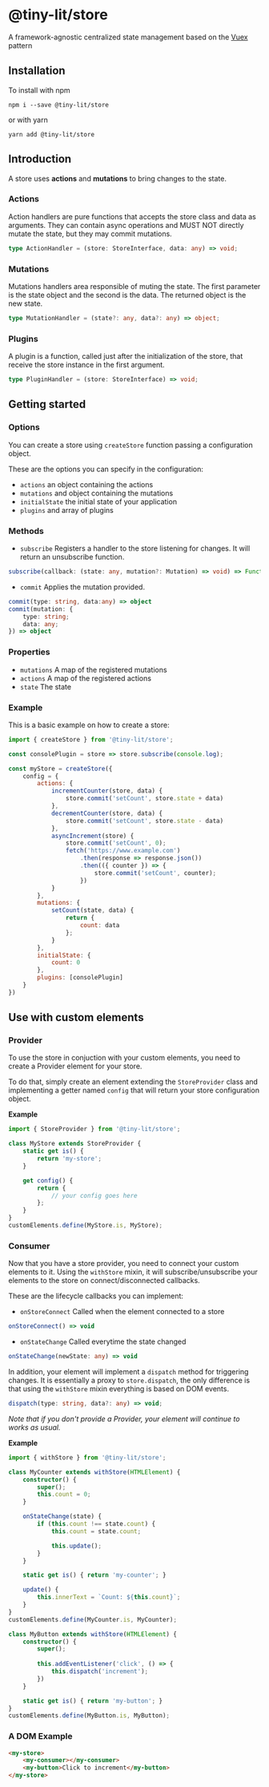 # @tiny-lit/store

A framework-agnostic centralized state management based on the [Vuex](https://github.com/vuejs/vuex) pattern

## Installation

To install with npm

```
npm i --save @tiny-lit/store
```

or with yarn

```
yarn add @tiny-lit/store
```

## Introduction

A store uses **actions** and **mutations** to bring changes to the state.

### Actions

Action handlers are pure functions that accepts the store class and data as arguments. They can contain async operations and MUST NOT directly mutate the state, but they may commit mutations.

```ts
type ActionHandler = (store: StoreInterface, data: any) => void;
```

### Mutations

Mutations handlers area responsible of muting the state. The first parameter is the state object and the second is the data. The returned object is the new state.

```ts
type MutationHandler = (state?: any, data?: any) => object;
```

### Plugins

A plugin is a function, called just after the initialization of the store, that receive the store instance in the first argument.

```ts
type PluginHandler = (store: StoreInterface) => void;
```

## Getting started

### Options

You can create a store using `createStore` function passing a configuration object.

These are the options you can specify in the configuration:

-   `actions` an object containing the actions
-   `mutations` and object containing the mutations
-   `initialState` the initial state of your application
-   `plugins` and array of plugins


### Methods

- `subscribe` Registers a handler to the store listening for changes. It will return an unsubscribe function.
```ts
subscribe(callback: (state: any, mutation?: Mutation) => void) => Function
```
- `commit` Applies the mutation provided.
```ts
commit(type: string, data:any) => object
commit(mutation: {
    type: string;
    data: any;
}) => object
```

### Properties

- `mutations` A map of the registered mutations
- `actions` A map of the registered actions
- `state` The state

### Example

This is a basic example on how to create a store:

```js
import { createStore } from '@tiny-lit/store';

const consolePlugin = store => store.subscribe(console.log);

const myStore = createStore({
    config = {
        actions: {
            incrementCounter(store, data) {
                store.commit('setCount', store.state + data)
            },
            decrementCounter(store, data) {
                store.commit('setCount', store.state - data)
            },
            asyncIncrement(store) {
                store.commit('setCount', 0);
                fetch('https://www.example.com')
                    .then(response => response.json())
                    .then(({ counter }) => {
                        store.commit('setCount', counter);
                    })
            }
        },
        mutations: {
            setCount(state, data) {
                return {
                    count: data
                };
            }
        },
        initialState: {
            count: 0
        },
        plugins: [consolePlugin]
    }
})
```

## Use with custom elements

### Provider

To use the store in conjuction with your custom elements, you need to create a Provider element for your store.

To do that, simply create an element extending the `StoreProvider` class and implementing a getter named `config` 
that will return your store configuration object.

**Example**

```ts
import { StoreProvider } from '@tiny-lit/store';

class MyStore extends StoreProvider {
    static get is() {
        return 'my-store';
    }

    get config() {
        return {
            // your config goes here
        };
    }
}
customElements.define(MyStore.is, MyStore);
```

### Consumer

Now that you have a store provider, you need to connect your custom elements to it.
Using the `withStore` mixin, it will subscribe/unsubscribe your elements to the store 
on connect/disconnected callbacks.

These are the lifecycle callbacks you can implement:

- `onStoreConnect` Called when the element connected to a store
```ts
onStoreConnect() => void
```
- `onStateChange` Called everytime the state changed
```ts
onStateChange(newState: any) => void
```


In addition, your element will implement a `dispatch` method for triggering changes. 
It is essentially a proxy to `store.dispatch`, the only difference is that using the 
`withStore` mixin everything is based on DOM events.
```ts
dispatch(type: string, data?: any) => void;
```

_Note that if you don't provide a Provider, your element will continue to works as usual._

**Example**

```ts
import { withStore } from '@tiny-lit/store';

class MyCounter extends withStore(HTMLElement) {
    constructor() {
        super();
        this.count = 0;
    }

    onStateChange(state) {
        if (this.count !== state.count) {
            this.count = state.count;

            this.update();
        }
    }

    static get is() { return 'my-counter'; }

    update() {
        this.innerText = `Count: ${this.count}`;
    }
}
customElements.define(MyCounter.is, MyCounter);

class MyButton extends withStore(HTMLElement) {
    constructor() {
        super();
        
        this.addEventListener('click', () => {
            this.dispatch('increment');
        })
    }

    static get is() { return 'my-button'; }
}
customElements.define(MyButton.is, MyButton);
```

### A DOM Example
```html
<my-store>
    <my-consumer></my-consumer>
    <my-button>Click to increment</my-button>
</my-store>
```
